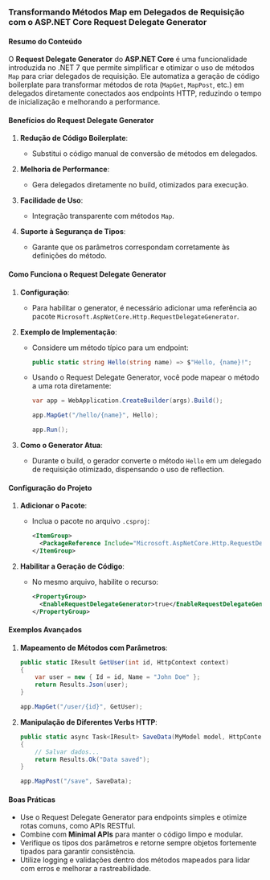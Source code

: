 ### Transformando Métodos Map em Delegados de Requisição com o ASP.NET Core Request Delegate Generator

#### Resumo do Conteúdo

O **Request Delegate Generator** do **ASP.NET Core** é uma funcionalidade introduzida no .NET 7 que permite simplificar e otimizar o uso de métodos `Map` para criar delegados de requisição. Ele automatiza a geração de código boilerplate para transformar métodos de rota (`MapGet`, `MapPost`, etc.) em delegados diretamente conectados aos endpoints HTTP, reduzindo o tempo de inicialização e melhorando a performance.

#### Benefícios do Request Delegate Generator

1. **Redução de Código Boilerplate**:
   - Substitui o código manual de conversão de métodos em delegados.

2. **Melhoria de Performance**:
   - Gera delegados diretamente no build, otimizados para execução.

3. **Facilidade de Uso**:
   - Integração transparente com métodos `Map`.

4. **Suporte à Segurança de Tipos**:
   - Garante que os parâmetros correspondam corretamente às definições do método.

#### Como Funciona o Request Delegate Generator

1. **Configuração**:
   - Para habilitar o generator, é necessário adicionar uma referência ao pacote `Microsoft.AspNetCore.Http.RequestDelegateGenerator`.

2. **Exemplo de Implementação**:
   - Considere um método típico para um endpoint:
     ```csharp
     public static string Hello(string name) => $"Hello, {name}!";
     ```
   - Usando o Request Delegate Generator, você pode mapear o método a uma rota diretamente:
     ```csharp
     var app = WebApplication.CreateBuilder(args).Build();

     app.MapGet("/hello/{name}", Hello);

     app.Run();
     ```

3. **Como o Generator Atua**:
   - Durante o build, o gerador converte o método `Hello` em um delegado de requisição otimizado, dispensando o uso de reflection.

#### Configuração do Projeto

1. **Adicionar o Pacote**:
   - Inclua o pacote no arquivo `.csproj`:
     ```xml
     <ItemGroup>
       <PackageReference Include="Microsoft.AspNetCore.Http.RequestDelegateGenerator" Version="7.0.0" />
     </ItemGroup>
     ```

2. **Habilitar a Geração de Código**:
   - No mesmo arquivo, habilite o recurso:
     ```xml
     <PropertyGroup>
       <EnableRequestDelegateGenerator>true</EnableRequestDelegateGenerator>
     </PropertyGroup>
     ```

#### Exemplos Avançados

1. **Mapeamento de Métodos com Parâmetros**:
   ```csharp
   public static IResult GetUser(int id, HttpContext context)
   {
       var user = new { Id = id, Name = "John Doe" };
       return Results.Json(user);
   }

   app.MapGet("/user/{id}", GetUser);
   ```

2. **Manipulação de Diferentes Verbs HTTP**:
   ```csharp
   public static async Task<IResult> SaveData(MyModel model, HttpContext context)
   {
       // Salvar dados...
       return Results.Ok("Data saved");
   }

   app.MapPost("/save", SaveData);
   ```

#### Boas Práticas

- Use o Request Delegate Generator para endpoints simples e otimize rotas comuns, como APIs RESTful.
- Combine com **Minimal APIs** para manter o código limpo e modular.
- Verifique os tipos dos parâmetros e retorne sempre objetos fortemente tipados para garantir consistência.
- Utilize logging e validações dentro dos métodos mapeados para lidar com erros e melhorar a rastreabilidade.